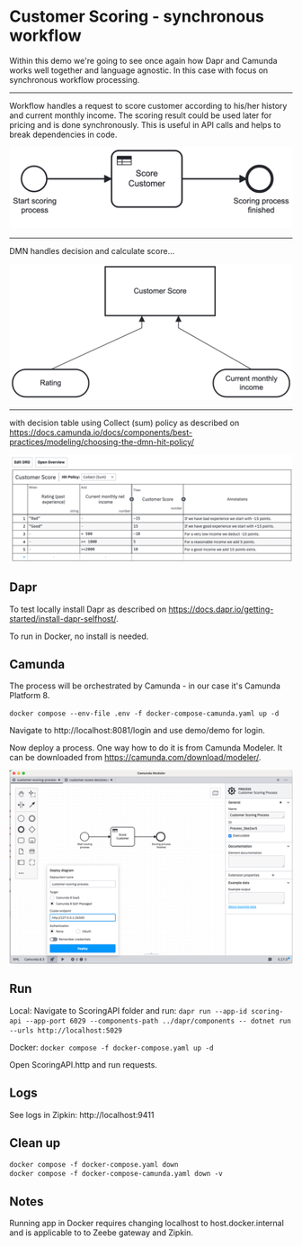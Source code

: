 # Customer Scoring - synchronous workflow

Within this demo we're going to see once again how Dapr and Camunda works well together and language agnostic.
In this case with focus on synchronous workflow processing.

---

Workflow handles a request to score customer according to his/her history and current monthly income. 
The scoring result could be used later for pricing and is done synchronously. This is useful in API calls and helps
to break dependencies in code.

![Customer Scoring Process](./Camunda/img/customer-scoring-process.png)

---

DMN handles decision and calculate score...

![Customer Scoring Decision (DMN)](./Camunda/img/customer-score-decision.png)

---

with decision table using Collect (sum) policy as described on https://docs.camunda.io/docs/components/best-practices/modeling/choosing-the-dmn-hit-policy/

![Customer Scoring Process](./Camunda/img/customer-score-table.png)

## Dapr

To test locally install Dapr as described on https://docs.dapr.io/getting-started/install-dapr-selfhost/.

To run in Docker, no install is needed.

## Camunda

The process will be orchestrated by Camunda - in our case it's Camunda Platform 8. 

`docker compose --env-file .env -f docker-compose-camunda.yaml up -d`

Navigate to http://localhost:8081/login and use demo/demo for login.

Now deploy a process. One way how to do it is from Camunda Modeler. 
It can be downloaded from https://camunda.com/download/modeler/.

![Deploy](./Camunda/img/process-deploy.png)

## Run 

Local: Navigate to ScoringAPI folder and run: 
`dapr run --app-id scoring-api --app-port 6029 --components-path ../dapr/components -- dotnet run --urls http://localhost:5029`

Docker: `docker compose -f docker-compose.yaml up -d`

Open ScoringAPI.http and run requests.

## Logs

See logs in Zipkin: http://localhost:9411

## Clean up

```terminal
docker compose -f docker-compose.yaml down
docker compose -f docker-compose-camunda.yaml down -v
```

## Notes

Running app in Docker requires changing localhost to host.docker.internal and is applicable to to Zeebe gateway and Zipkin.

